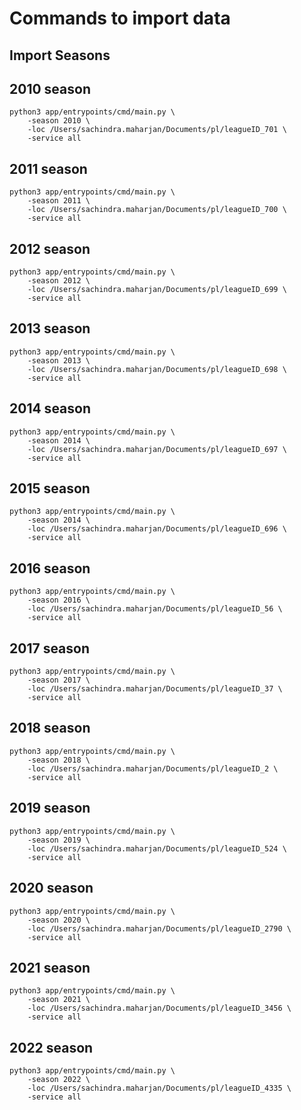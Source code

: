 # Commands to import data

## Import Seasons
## 2010 season
```
python3 app/entrypoints/cmd/main.py \
    -season 2010 \
    -loc /Users/sachindra.maharjan/Documents/pl/leagueID_701 \
    -service all
```

## 2011 season
```
python3 app/entrypoints/cmd/main.py \
    -season 2011 \
    -loc /Users/sachindra.maharjan/Documents/pl/leagueID_700 \
    -service all
```

## 2012 season
```
python3 app/entrypoints/cmd/main.py \
    -season 2012 \
    -loc /Users/sachindra.maharjan/Documents/pl/leagueID_699 \
    -service all
```

## 2013 season
```
python3 app/entrypoints/cmd/main.py \
    -season 2013 \
    -loc /Users/sachindra.maharjan/Documents/pl/leagueID_698 \
    -service all
```

## 2014 season
```
python3 app/entrypoints/cmd/main.py \
    -season 2014 \
    -loc /Users/sachindra.maharjan/Documents/pl/leagueID_697 \
    -service all
```

## 2015 season
```
python3 app/entrypoints/cmd/main.py \
    -season 2014 \
    -loc /Users/sachindra.maharjan/Documents/pl/leagueID_696 \
    -service all
```

## 2016 season
```
python3 app/entrypoints/cmd/main.py \
    -season 2016 \
    -loc /Users/sachindra.maharjan/Documents/pl/leagueID_56 \
    -service all
```

## 2017 season
```
python3 app/entrypoints/cmd/main.py \
    -season 2017 \
    -loc /Users/sachindra.maharjan/Documents/pl/leagueID_37 \
    -service all
```

## 2018 season
```
python3 app/entrypoints/cmd/main.py \
    -season 2018 \
    -loc /Users/sachindra.maharjan/Documents/pl/leagueID_2 \
    -service all
```

## 2019 season
```
python3 app/entrypoints/cmd/main.py \
    -season 2019 \
    -loc /Users/sachindra.maharjan/Documents/pl/leagueID_524 \
    -service all
```

## 2020 season
```
python3 app/entrypoints/cmd/main.py \
    -season 2020 \
    -loc /Users/sachindra.maharjan/Documents/pl/leagueID_2790 \
    -service all
```

## 2021 season
```
python3 app/entrypoints/cmd/main.py \
    -season 2021 \
    -loc /Users/sachindra.maharjan/Documents/pl/leagueID_3456 \
    -service all
```

## 2022 season
```
python3 app/entrypoints/cmd/main.py \
    -season 2022 \
    -loc /Users/sachindra.maharjan/Documents/pl/leagueID_4335 \
    -service all
```



